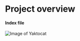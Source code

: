 # Project overview
#### Index file

![Image of Yaktocat](https://octodex.github.com/images/yaktocat.png)
